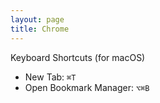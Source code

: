 ```yaml
---
layout: page
title: Chrome
---
```


Keyboard Shortcuts (for macOS)

- New Tab: `⌘T`
- Open Bookmark Manager: `⌥⌘B`
